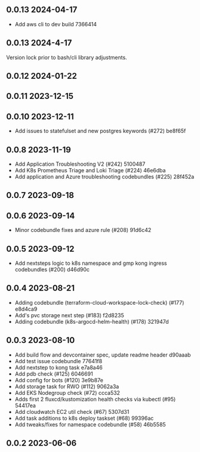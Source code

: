 ## 0.0.13 2024-04-17
- Add aws cli to dev build 7366414

## 0.0.13 2024-4-17
Version lock prior to bash/cli library adjustments.

## 0.0.12 2024-01-22

## 0.0.11 2023-12-15

## 0.0.10 2023-12-11
- Add issues to statefulset and new postgres keywords (#272) be8f65f

## 0.0.8 2023-11-19
- Add Application Troubleshooting V2 (#242) 5100487
- Add K8s Prometheus Triage and Loki Triage (#224) 46e6dba
- Add application and Azure troubleshooting codebundles (#225) 28f452a

## 0.0.7 2023-09-18

## 0.0.6 2023-09-14
- Minor codebundle fixes and azure rule (#208) 91d6c42

## 0.0.5 2023-09-12
- Add nextsteps logic to k8s namespace and gmp kong ingress codebundles (#200) d46d90c

## 0.0.4 2023-08-21
- Adding codebundle (terraform-cloud-workspace-lock-check) (#177) e8d4ca9
- Add's pvc storage next step (#183) f2d8235
- Adding codebundle (k8s-argocd-helm-health)  (#178) 321947d

## 0.0.3 2023-08-10
- Add build flow and devcontainer spec, update readme header d90aaab
- Add test issue codebundle 77641f8
- Add nextstep to kong task e7a8a46
- Add pdb check (#125) 6046691
- Add config for bots (#120) 3e9b87e
- Add storage task for RWO (#112) 9062a3a
- Add EKS Nodegroup check (#72) ccca532
- Adds first 2 fluxcd/kustomization health checks via kubectl (#95) 54417ea
- Add cloudwatch EC2 util check (#67) 5307d31
- Add task additions to k8s deploy taskset (#68) 99396ac
- Add tweaks/fixes for namespace codebundle (#58) 46b5585

## 0.0.2 2023-06-06

